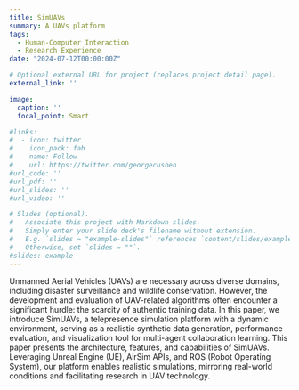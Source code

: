 ```yaml
---
title: SimUAVs
summary: A UAVs platform
tags:
  - Human-Computer Interaction
  - Research Experience
date: "2024-07-12T00:00:00Z"

# Optional external URL for project (replaces project detail page).
external_link: ''

image:
  caption: ''
  focal_point: Smart

#links:
#  - icon: twitter
#    icon_pack: fab
#    name: Follow
#    url: https://twitter.com/georgecushen
#url_code: ''
#url_pdf: ''
#url_slides: ''
#url_video: ''

# Slides (optional).
#   Associate this project with Markdown slides.
#   Simply enter your slide deck's filename without extension.
#   E.g. `slides = "example-slides"` references `content/slides/example-slides.md`.
#   Otherwise, set `slides = ""`.
#slides: example
---
```

Unmanned Aerial Vehicles (UAVs) are necessary across diverse domains, including disaster surveillance and wildlife conservation. However, the development and evaluation of UAV-related algorithms often encounter a significant hurdle: the scarcity of authentic training data. In this paper, we introduce SimUAVs, a telepresence simulation platform with a dynamic environment, serving as a realistic synthetic data generation, performance evaluation, and visualization tool for multi-agent collaboration learning. This paper presents the architecture, features, and capabilities of SimUAVs. Leveraging Unreal Engine (UE), AirSim APIs, and ROS (Robot Operating System), our platform enables realistic simulations, mirroring real-world conditions and facilitating research in UAV technology.
